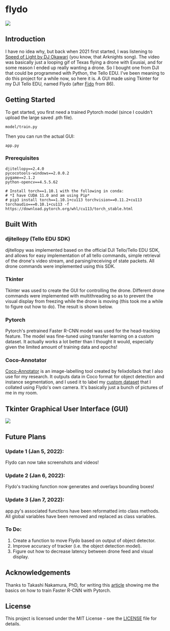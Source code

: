 # flydo
<img src="https://github.com/Chubbyman2/flydo/blob/main/docs/flydo.PNG">

## Introduction
I have no idea why, but back when 2021 first started, I was listening to <a href="https://www.youtube.com/watch?v=8ajBxCch0No">Speed of Light by DJ Okawari</a> (you know, that Arknights song). The video was basically just a looping gif of Texas flying a drone with Exusiai, and for some reason I ended up really wanting a drone. So I bought one from DJI that could be programmed with Python, the Tello EDU. I've been meaning to do this project for a while now, so here it is. A GUI made using Tkinter for my DJI Tello EDU, named Flydo (after <a href="https://86-eighty-six.fandom.com/wiki/Fido">Fido</a> from 86).

## Getting Started
To get started, you first need a trained Pytorch model (since I couldn't upload the large saved .pth file).
```
model/train.py
```
Then you can run the actual GUI: 
```
app.py
```

### Prerequisites
```
djitellopy==2.4.0
pycocotools-windows==2.0.0.2
pygame==2.1.2
python-opencv==4.5.5.62

# Install torch==1.10.1 with the following in conda:
# *I have CUDA 11.0 and am using Pip*
# pip3 install torch==1.10.1+cu113 torchvision==0.11.2+cu113 torchaudio===0.10.1+cu113 -f https://download.pytorch.org/whl/cu113/torch_stable.html
```

## Built With
### djitellopy (Tello EDU SDK)
djitellopy was implemented based on the official DJI Tello/Tello EDU SDK, and allows for easy implementation of all tello commands, simple retrieval of the drone's video stream, and parsing/receiving of state packets. All drone commands were implemented using this SDK.

### Tkinter
Tkinter was used to create the GUI for controlling the drone. Different drone commands were implemented with multithreading so as to prevent the visual display from freezing while the drone is moving (this took me a while to figure out how to do). The result is shown below.

### Pytorch
Pytorch's pretrained Faster R-CNN model was used for the head-tracking feature. The model was fine-tuned using transfer learning on a custom dataset. It actually works a lot better than I thought it would, especially given the limited amount of training data and epochs! 

### Coco-Annotator
<a href="https://github.com/jsbroks/coco-annotator">Coco-Annotator<a> is an image-labelling tool created by felixdollack that I also use for my research. It outputs data in Coco format for object detection and instance segmentation, and I used it to label my <a href="https://github.com/Chubbyman2/flydo/tree/main/model/labelled_data">custom dataset</a> that I collated using Flydo's own camera. It's basically just a bunch of pictures of me in my room.

## Tkinter Graphical User Interface (GUI)
<img src="https://github.com/Chubbyman2/flydo/blob/main/docs/gui.PNG">

## Future Plans
### Update 1 (Jan 5, 2022):
Flydo can now take screenshots and videos! 

### Update 2 (Jan 6, 2022):
Flydo's tracking function now generates and overlays bounding boxes!
  
### Update 3 (Jan 7, 2022):
app.py's associated functions have been reformatted into class methods. All global variables have been removed and replaced as class variables.

### To Do:
1. Create a function to move Flydo based on output of object detector.
2. Improve accuracy of tracker (i.e. the object detection model).
3. Figure out how to decrease latency between drone feed and visual display. 

## Acknowledgements
Thanks to Takashi Nakamura, PhD, for writing this <a href="https://medium.com/fullstackai/how-to-train-an-object-detector-with-your-own-coco-dataset-in-pytorch-319e7090da5">article</a> showing me the basics on how to train Faster R-CNN with Pytorch.

## License
This project is licensed under the MIT License - see the <a href="https://github.com/Chubbyman2/flydo/blob/main/LICENSE">LICENSE</a> file for details.

